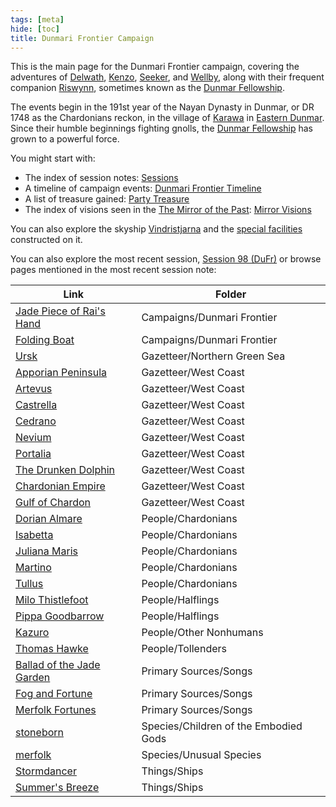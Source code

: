 ```yaml
---
tags: [meta]
hide: [toc]
title: Dunmari Frontier Campaign
---
```


This is the main page for the Dunmari Frontier campaign, covering the adventures of [Delwath](<../../people/pcs/dunmar-fellowship/delwath.md>), [Kenzo](<../../people/pcs/dunmar-fellowship/kenzo.md>), [Seeker](<../../people/pcs/dunmar-fellowship/seeker.md>), and [Wellby](<../../people/pcs/dunmar-fellowship/wellby.md>), along with their frequent companion [Riswynn](<../../people/pcs/dunmar-fellowship/riswynn.md>), sometimes known as the [Dunmar Fellowship](<../../people/pcs/dunmar-fellowship/dunmar-fellowship.md>). 

The events begin in the 191st year of the Nayan Dynasty in Dunmar, or DR 1748 as the Chardonians reckon, in the village of [Karawa](<../../gazetteer/greater-dunmar/realms/dunmar/eastern-dunmar/karawa.md>) in [Eastern Dunmar](<../../gazetteer/greater-dunmar/realms/dunmar/eastern-dunmar/eastern-dunmar.md>). Since their humble beginnings fighting gnolls, the [Dunmar Fellowship](<../../people/pcs/dunmar-fellowship/dunmar-fellowship.md>) has grown to a powerful force. 

You might start with:
- The index of session notes: [Sessions](<./sessions.md>)
- A timeline of campaign events: [Dunmari Frontier Timeline](<./dunmari-frontier-timeline.md>)
- A list of treasure gained: [Party Treasure](<./party-treasure.md>)
- The index of visions seen in the [The Mirror of the Past](<treasure/treasure-from-stormcaller-tower/the-mirror-of-the-past.md>): [Mirror Visions](<./mirror-visions.md>)

You can also explore the skyship [Vindristjarna](<../../things/ships/vindristjarna.md>) and the [special facilities](<./vindristjarna-room-planning.md>) constructed on it.

You can also explore the most recent session, [Session 98 (DuFr)](<session-notes/session-98-dufr.md>) or browse pages mentioned in the most recent session note:

| Link                                                                                                              | Folder                                |
| ----------------------------------------------------------------------------------------------------------------- | ------------------------------------- |
| [Jade Piece of Rai's Hand](<treasure/gifts-and-heirlooms/jade-piece-of-rai-s-hand.md>) | Campaigns/Dunmari Frontier            |
| [Folding Boat](<treasure/treasure-from-kadmos-and-company/folding-boat.md>)            | Campaigns/Dunmari Frontier            |
| [Ursk](<../../gazetteer/northern-green-sea/ursk.md>)                                                                    | Gazetteer/Northern Green Sea          |
| [Apporian Peninsula](<../../gazetteer/west-coast/chardonian-empire/apporia/apporia.md>)                                 | Gazetteer/West Coast                  |
| [Artevus](<../../gazetteer/west-coast/chardonian-empire/apporia/artevus.md>)                                            | Gazetteer/West Coast                  |
| [Castrella](<../../gazetteer/west-coast/chardonian-empire/apporia/castrella.md>)                                        | Gazetteer/West Coast                  |
| [Cedrano](<../../gazetteer/west-coast/chardonian-empire/apporia/cedrano.md>)                                            | Gazetteer/West Coast                  |
| [Nevium](<../../gazetteer/west-coast/chardonian-empire/apporia/nevium.md>)                                              | Gazetteer/West Coast                  |
| [Portalia](<../../gazetteer/west-coast/chardonian-empire/apporia/portalia.md>)                                          | Gazetteer/West Coast                  |
| [The Drunken Dolphin](<../../gazetteer/west-coast/chardonian-empire/apporia/the-drunken-dolphin.md>)                    | Gazetteer/West Coast                  |
| [Chardonian Empire](<../../gazetteer/west-coast/chardonian-empire/chardonian-empire.md>)                                | Gazetteer/West Coast                  |
| [Gulf of Chardon](<../../gazetteer/west-coast/gulf-of-chardon.md>)                                                      | Gazetteer/West Coast                  |
| [Dorian Almare](<../../people/chardonians/dorian-almare.md>)                                                            | People/Chardonians                    |
| [Isabetta](<../../people/chardonians/isabetta.md>)                                                                      | People/Chardonians                    |
| [Juliana Maris](<../../people/chardonians/juliana-maris.md>)                                                            | People/Chardonians                    |
| [Martino](<../../people/chardonians/martino.md>)                                                                        | People/Chardonians                    |
| [Tullus](<../../people/chardonians/tullus.md>)                                                                          | People/Chardonians                    |
| [Milo Thistlefoot](<../../people/halflings/milo-thistlefoot.md>)                                                        | People/Halflings                      |
| [Pippa Goodbarrow](<../../people/halflings/pippa-goodbarrow.md>)                                                        | People/Halflings                      |
| [Kazuro](<../../people/other-nonhumans/kazuro.md>)                                                                      | People/Other Nonhumans                |
| [Thomas Hawke](<../../people/tollenders/thomas-hawke.md>)                                                               | People/Tollenders                     |
| [Ballad of the Jade Garden](<../../primary-sources/songs/ballad-of-the-jade-garden.md>)                                 | Primary Sources/Songs                 |
| [Fog and Fortune](<../../primary-sources/songs/fog-and-fortune.md>)                                                     | Primary Sources/Songs                 |
| [Merfolk Fortunes](<../../primary-sources/songs/merfolk-fortunes.md>)                                                   | Primary Sources/Songs                 |
| [stoneborn](<../../species/children-of-the-embodied-gods/stoneborn/stoneborn.md>)                                       | Species/Children of the Embodied Gods |
| [merfolk](<../../Species/Unusual Species/Merfolk/Merfolk.md/>)                                                           | Species/Unusual Species               |
| [Stormdancer](<../../things/ships/stormdancer.md>)                                                                      | Things/Ships                          |
| [Summer's Breeze](<../../things/ships/summer-s-breeze.md>)                                                              | Things/Ships                          |



